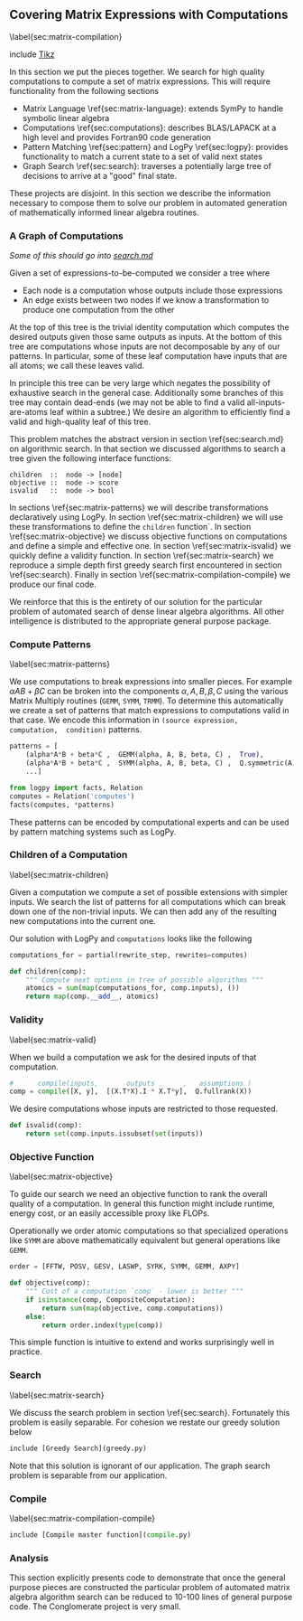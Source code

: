 
Covering Matrix Expressions with Computations
-------------------------------------------------

\label{sec:matrix-compilation}

include [Tikz](tikz_megatron.md)

In this section we put the pieces together.  We search for high quality computations to compute a set of matrix expressions.  This will require functionality from the following sections

*   Matrix Language \ref{sec:matrix-language}: extends SymPy to handle symbolic linear algebra
*   Computations \ref{sec:computations}: describes BLAS/LAPACK at a high level and provides Fortran90 code generation
*   Pattern Matching \ref{sec:pattern} and LogPy \ref{sec:logpy}: provides functionality to match a current state to a set of valid next states
*   Graph Search \ref{sec:search}: traverses a potentially large tree of decisions to arrive at a "good" final state.

These projects are disjoint.  In this section we describe the information necessary to compose them to solve our problem in automated generation of mathematically informed linear algebra routines. 


### A Graph of Computations

*Some of this should go into [search.md](search.md)*

Given a set of expressions-to-be-computed we consider a tree where 

*   Each node is a computation whose outputs include those expressions
*   An edge exists between two nodes if we know a transformation to produce one computation from the other

At the top of this tree is the trivial identity computation which computes the desired outputs given those same outputs as inputs.  At the bottom of this tree are computations whose inputs are not decomposable by any of our patterns.  In particular, some of these leaf computation have inputs that are all atoms; we call these leaves valid.

In principle this tree can be very large which negates the possibility of exhaustive search in the general case.  Additionally some branches of this tree may contain dead-ends (we may not be able to find a valid all-inputs-are-atoms leaf within a subtree.)   We desire an algorithm to efficiently find a valid and high-quality leaf of this tree.

This problem matches the abstract version in section \ref{sec:search.md} on algorithmic search.  In that section we discussed algorithms to search a tree given the following interface functions: 

    children  ::  node -> [node]
    objective ::  node -> score
    isvalid   ::  node -> bool

In sections \ref{sec:matrix-patterns} we will describe transformations declaratively using LogPy.  In section \ref{sec:matrix-children} we will use these transformations to define the `children` function`.  In section \ref{sec:matrix-objective} we discuss objective functions on computations and define a simple and effective one.  In section \ref{sec:matrix-isvalid} we quickly define a validity function.  In section \ref{sec:matrix-search} we reproduce a simple depth first greedy search first encountered in section \ref{sec:search}.  Finally in section \ref{sec:matrix-compilation-compile} we produce our final code.

We reinforce that this is the entirety of our solution for the particular problem of automated search of dense linear algebra algorithms.  All other intelligence is distributed to the appropriate general purpose package.


### Compute Patterns 

\label{sec:matrix-patterns}

We use computations to break expressions into smaller pieces.  For example $\alpha A B + \beta C$ can be broken into the components $\alpha, A, B, \beta, C$ using the various Matrix Multiply routines (`GEMM`, `SYMM`, `TRMM`).  To determine this automatically we create a set of patterns that match expressions to computations valid in that case.   We encode this information in `(source expression,  computation,  condition)` patterns.

~~~~~~~~~~~~~~Python
patterns = [
    (alpha*A*B + beta*C ,  GEMM(alpha, A, B, beta, C) ,  True),
    (alpha*A*B + beta*C ,  SYMM(alpha, A, B, beta, C) ,  Q.symmetric(A) | Q.symmetric(B)),
    ...]

from logpy import facts, Relation
computes = Relation('computes')
facts(computes, *patterns)
~~~~~~~~~~~~~~

These patterns can be encoded by computational experts and can be used by pattern matching systems such as LogPy.


### Children of a Computation

\label{sec:matrix-children}

Given a computation we compute a set of possible extensions with simpler inputs.  We search the list of patterns for all computations which can break down one of the non-trivial inputs.  We can then add any of the resulting new computations into the current one.

Our solution with LogPy and `computations` looks like the following

~~~~~~~~~~~~~~Python
computations_for = partial(rewrite_step, rewrites=computes)

def children(comp):
    """ Compute next options in tree of possible algorithms """
    atomics = sum(map(computations_for, comp.inputs), ())
    return map(comp.__add__, atomics)
~~~~~~~~~~~~~~

### Validity

\label{sec:matrix-valid}

When we build a computation we ask for the desired inputs of that computation. 

~~~~~~~~~~~~~~Python
#      compile(inputs,       outputs       ,   assumptions )
comp = compile([X, y],  [(X.T*X).I * X.T*y],  Q.fullrank(X))
~~~~~~~~~~~~~~

We desire computations whose inputs are restricted to those requested.

~~~~~~~~~~~~~~Python
def isvalid(comp):
    return set(comp.inputs.issubset(set(inputs))
~~~~~~~~~~~~~~


### Objective Function

\label{sec:matrix-objective}

To guide our search we need an objective function to rank the overall quality of a computation.  In general this function might include runtime, energy cost, or an easily accessible proxy like FLOPs.

Operationally we order atomic computations so that specialized operations like `SYMM` are above mathematically equivalent but general operations like `GEMM`. 

~~~~~~~~~~~~~~Python
order = [FFTW, POSV, GESV, LASWP, SYRK, SYMM, GEMM, AXPY]

def objective(comp):
    """ Cost of a computation `comp` - lower is better """
    if isinstance(comp, CompositeComputation):
        return sum(map(objective, comp.computations))
    else:
        return order.index(type(comp))
~~~~~~~~~~~~~~

This simple function is intuitive to extend and works surprisingly well in practice.

### Search

\label{sec:matrix-search}

We discuss the search problem in section \ref{sec:search}.  Fortunately this problem is easily separable.  For cohesion we restate our greedy solution below

~~~~~~~~~~~~~~Python
include [Greedy Search](greedy.py)
~~~~~~~~~~~~~~

Note that this solution is ignorant of our application.  The graph search problem is separable from our application.

### Compile 

\label{sec:matrix-compilation-compile} 

~~~~~~~~~~~~~~Python
include [Compile master function](compile.py)
~~~~~~~~~~~~~~

### Analysis

This section explicitly presents code to demonstrate that once the general purpose pieces are constructed the particular problem of automated matrix algebra algorithm search can be reduced to 10-100 lines of general purpose code.  The Conglomerate project is very small.
